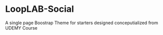 # LoopLAB-Social
A single page Boostrap Theme for starters
designed conceputialized from UDEMY Course
